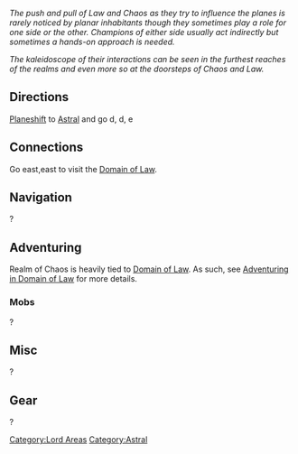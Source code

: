 *The push and pull of Law and Chaos as they try to influence the planes
is rarely noticed by planar inhabitants though they sometimes play a
role for one side or the other. Champions of either side usually act
indirectly but sometimes a hands-on approach is needed.*

*The kaleidoscope of their interactions can be seen in the furthest
reaches of the realms and even more so at the doorsteps of Chaos and
Law.*

## Directions

[Planeshift](Planeshift "wikilink") to
[Astral](:Category:Astral.md "wikilink") and go d, d, e

## Connections

Go east,east to visit the [Domain of
Law](:Category:Domain_of_Law.md "wikilink").

## Navigation

?

## Adventuring

Realm of Chaos is heavily tied to [Domain of
Law](:Category:Domain_of_Law.md "wikilink"). As such, see [Adventuring
in Domain of Law](:Category:Domain_of_Law#Adventuring.md "wikilink") for
more details.

### Mobs

?

## Misc

?

## Gear

?

[Category:Lord Areas](Category:Lord_Areas "wikilink")
[Category:Astral](Category:Astral "wikilink")
